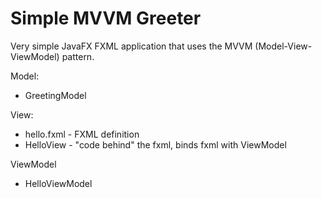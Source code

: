 # Simple MVVM Greeter

Very simple JavaFX FXML application that uses the MVVM (Model-View-ViewModel) pattern.

Model:
* GreetingModel

View:
* hello.fxml - FXML definition
* HelloView - "code behind" the fxml, binds fxml with ViewModel

ViewModel
* HelloViewModel
